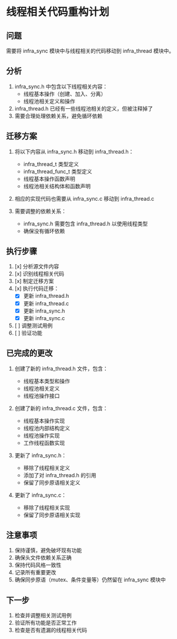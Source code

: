 # 线程相关代码重构计划

## 问题
需要将 infra_sync 模块中与线程相关的代码移动到 infra_thread 模块中。

## 分析
1. infra_sync.h 中包含以下线程相关内容：
   - 线程基本操作（创建、加入、分离）
   - 线程池相关定义和操作
2. infra_thread.h 已经有一些线程池相关的定义，但被注释掉了
3. 需要合理处理依赖关系，避免循环依赖

## 迁移方案
1. 将以下内容从 infra_sync.h 移动到 infra_thread.h：
   - infra_thread_t 类型定义
   - infra_thread_func_t 类型定义
   - 线程基本操作函数声明
   - 线程池相关结构体和函数声明

2. 相应的实现代码也需要从 infra_sync.c 移动到 infra_thread.c

3. 需要调整的依赖关系：
   - infra_sync.h 需要包含 infra_thread.h 以使用线程类型
   - 确保没有循环依赖

## 执行步骤
1. [x] 分析源文件内容
2. [x] 识别线程相关代码
3. [x] 制定迁移方案
4. [x] 执行代码迁移：
   - [x] 更新 infra_thread.h
   - [x] 更新 infra_thread.c
   - [x] 更新 infra_sync.h
   - [x] 更新 infra_sync.c
5. [ ] 调整测试用例
6. [ ] 验证功能

## 已完成的更改
1. 创建了新的 infra_thread.h 文件，包含：
   - 线程基本类型和操作
   - 线程池相关定义
   - 线程池操作接口

2. 创建了新的 infra_thread.c 文件，包含：
   - 线程基本操作实现
   - 线程池内部结构定义
   - 线程池操作实现
   - 工作线程函数实现

3. 更新了 infra_sync.h：
   - 移除了线程相关定义
   - 添加了对 infra_thread.h 的引用
   - 保留了同步原语相关定义

4. 更新了 infra_sync.c：
   - 移除了线程相关实现
   - 保留了同步原语相关实现

## 注意事项
1. 保持谨慎，避免破坏现有功能
2. 确保头文件依赖关系正确
3. 保持代码风格一致性
4. 记录所有重要更改
5. 确保同步原语（mutex、条件变量等）仍然留在 infra_sync 模块中

## 下一步
1. 检查并调整相关测试用例
2. 验证所有功能是否正常工作
3. 检查是否有遗漏的线程相关代码 